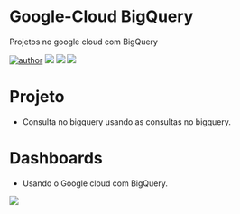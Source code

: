 # Google-Cloud BigQuery
Projetos no google cloud com BigQuery 

[![author](https://img.shields.io/badge/author-RafaelGallo-red.svg)](https://github.com/RafaelGallo?tab=repositories) 
[![](https://img.shields.io/badge/Google_Cloud-write.svg)](https://cloud.google.com/)
[![](https://img.shields.io/badge/Big_Query-write.svg)](https://cloud.google.com/bigquery) 
[![](https://img.shields.io/badge/Google_Data_Studio-write.svg)](https://support.google.com/datastudio/answer/6283323?hl=pt-BR) 

# Projeto 
* Consulta no bigquery usando as consultas no bigquery.

# Dashboards 
* Usando o Google cloud com BigQuery.

[<img src="https://img.shields.io/badge/Dashboard_1_Dashboard_Vendas_por_estado-%231DA1F2.svg?&style=for-the-badge&logo=Dashboard&logoColor=white" />](https://datastudio.google.com/reporting/cc3b800b-d362-42e9-bbad-cad1f20dce7b/page/BCKYC)
 
